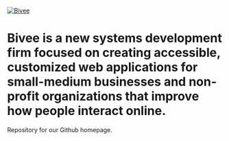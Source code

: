 [![Bivee](http://www.bivee.co/assets/images/logo.svg)](http://bivee.co/)

**Bivee** is a new systems development firm focused on creating accessible, customized web applications for small-medium businesses and non-profit organizations that improve how people interact online.
=================

Repository for our Github homepage.
